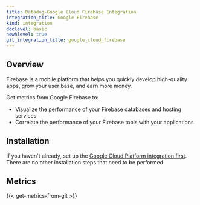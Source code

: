 ```yaml
---
title: Datadog-Google Cloud Firebase Integration
integration_title: Google Firebase
kind: integration
doclevel: basic
newhlevel: true
git_integration_title: google_cloud_firebase
---
```


## Overview
Firebase is a mobile platform that helps you quickly develop high-quality apps, grow your user base, and earn more money.

Get metrics from Google Firebase to:

* Visualize the performance of your Firebase databases and hosting services
* Correlate the performance of your Firebase tools with your applications

## Installation

If you haven't already, set up the [Google Cloud Platform integration first](/integrations/google_cloud_platform). There are no other installation steps that need to be performed.

## Metrics

{{< get-metrics-from-git >}}

